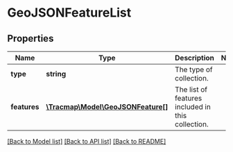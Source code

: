 # GeoJSONFeatureList

## Properties
Name | Type | Description | Notes
------------ | ------------- | ------------- | -------------
**type** | **string** | The type of collection. | 
**features** | [**\Tracmap\Model\GeoJSONFeature[]**](GeoJSONFeature.md) | The list of features included in this collection. | 

[[Back to Model list]](../README.md#documentation-for-models) [[Back to API list]](../README.md#documentation-for-api-endpoints) [[Back to README]](../README.md)


